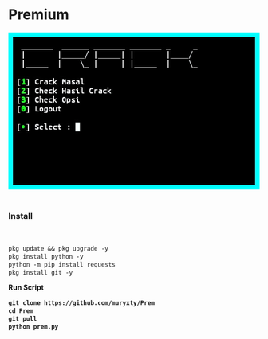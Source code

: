 # Premium


<img src="https://github.com/Mr-XsZ1/fb/blob/main/ss/Screenshot_20220915-171405_Termux-picsay.jpg"/>
<br><br>
<h3>Install</h3><br>

```
pkg update && pkg upgrade -y
pkg install python -y
python -m pip install requests
pkg install git -y
```
<b>Run Script

```
git clone https://github.com/muryxty/Prem
cd Prem
git pull
python prem.py
```

